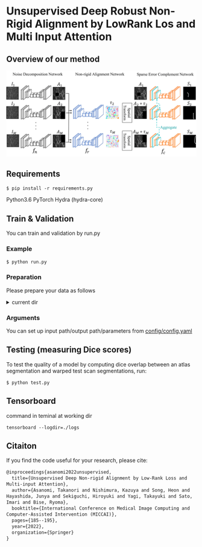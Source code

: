# Unsupervised Deep Robust Non-Rigid Alignment by LowRank Los and Multi Input Attention
## Overview of our method
![Illustration](./image/proposed_method_overview.png)

## Requirements
```
$ pip install -r requirements.py
```
Python3.6
PyTorch
Hydra (hydra-core)

## Train & Validation 
You can train and validation by run.py
### Example
```
$ python run.py
```

### Preparation
Please prepare your data as follows

<details><summary>current dir</summary><div>

```
./data
    ├── train_imgs
    │   ├── img                            # Arbitrary input imgs
    │   │   ├── 0000.pt                    # 0000.pt has 8 imgs. 8 is batch_size.
    │   │   ├── 0001.pt
    │   │   ├── :
    │   │   └── n.pt
    │   ├── erase                          # Erase is denoised input imgs used for test. Not used for training.
    │   │    ├── 0000.pt
    │   │    ├── 0001.pt
    │   │    ├── :
    │   │    └── n.pt
    │   └── transe                         # Transe is denoised & sparse complement input imgs used for test. Not used for training.
    │       ├── 0000.pt
    │       ├── 0001.pt
    │       ├── :
    │       └── n.pt
    │
    ├── eval_imgs
    │       (Same structure of train_imgs. Without eval_img, part of train_img is used for evaluation)
    └── test_imgs
            (Same structure of train_imgs)
```
</div></details>

### Arguments
You can set up input path/output path/parameters from 
[config/config.yaml](https://github.com/asanomitakanori/Unsupervised-Deep-Non-Rigid-Alignment-by-Low-Rank-Loss-and-Multi-Input-Attention/blob/main/config/config.yaml)

## Testing (measuring Dice scores)
To test the quality of a model by computing dice overlap between an atlas segmentation and warped test scan segmentations, run:
```
$ python test.py
```

## Tensorboard 
command in teminal at working dir
```
tensorboard --logdir=./logs
```
## Citaiton
If you find the code useful for your research, please cite:
```
@inproceedings{asanomi2022unsupervised,
  title={Unsupervised Deep Non-rigid Alignment by Low-Rank Loss and Multi-input Attention},
  author={Asanomi, Takanori and Nishimura, Kazuya and Song, Heon and Hayashida, Junya and Sekiguchi, Hiroyuki and Yagi, Takayuki and Sato, Imari and Bise, Ryoma},
  booktitle={International Conference on Medical Image Computing and Computer-Assisted Intervention (MICCAI)},
  pages={185--195},
  year={2022},
  organization={Springer}
}
```
